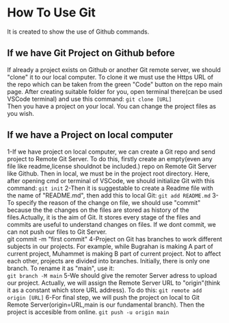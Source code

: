 # How To Use Git
It is created to show the use of Github commands.

## If we have Git Project on Github before
If already a project exists on Github or another Git remote server, we should "clone" it to our local computer.
To clone it we must use the Https URL of the repo which can be taken from the green "Code" button on the repo main page.
After creating suitable folder for you, open terminal there(can be used VSCode terminal) and use this command: 
`git clone [URL]`    
Then you have a project on your local. You can change the project files as you wish.

## If we have a Project on local computer 
1-If we have project on local computer, we can create a Git repo and send project to Remote Git Server. To do this, 
firstly create an empty(even any file like readme,license shouldnot be included.) repo on Remote Git Server like Github. Then in local, we must be in the project root directory. Here, after opening cmd or terminal of VSCode, we should initialize Git with this command:
`git init`
2-Then it is suggestable to create a Readme file with the name of "README.md", then add this to local Git:
`git add README.md`
3-To specify the reason of the change on file, we should use "commit" because the the changes on the files are stored as history of the files.Actually, it is the aim of Git. It stores every stage of the files and commits are useful to understand changes on files. If we dont commit, we can not push our files to Git Server.  
git commit -m "first commit"
4-Project on Git has branches to work different subjects in our projects. For example, while Bugrahan is making A part of current project, Muhammet is making B part of current project. Not to affect each other, projects are divided into branches. 
Initially, there is only one branch. To rename it as "main", use it:  
`git branch -M main`
5-We should give the remoter Server adress to upload our project. Actually, we will assign the Remote Server URL to "origin"(think it as a constant which store URL address). To do this:
`git remote add origin [URL]`
6-For final step, we will push the project on local to Git Remote Server(origin=URL,main is our fundamental branch). Then the project is accesible from online.
`git push -u origin main`






